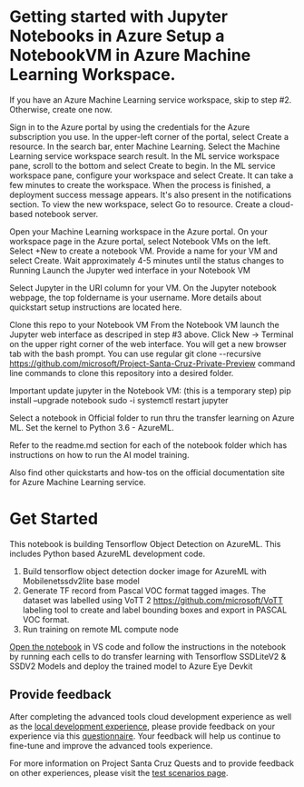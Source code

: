 # Getting started with Jupyter Notebooks in Azure Setup a NotebookVM in Azure Machine Learning Workspace.

If you have an Azure Machine Learning service workspace, skip to step #2. Otherwise, create one now.

Sign in to the Azure portal by using the credentials for the Azure subscription you use. In the upper-left corner of the portal, select Create a resource. In the search bar, enter Machine Learning. Select the Machine Learning service workspace search result. In the ML service workspace pane, scroll to the bottom and select Create to begin. In the ML service workspace pane, configure your workspace and select Create. It can take a few minutes to create the workspace. When the process is finished, a deployment success message appears. It's also present in the notifications section. To view the new workspace, select Go to resource. Create a cloud-based notebook server.

Open your Machine Learning workspace in the Azure portal. On your workspace page in the Azure portal, select Notebook VMs on the left. Select +New to create a notebook VM. Provide a name for your VM and select Create. Wait approximately 4-5 minutes until the status changes to Running Launch the Jupyter wed interface in your Notebook VM

Select Jupyter in the URI column for your VM. On the Jupyter notebook webpage, the top foldername is your username. More details about quickstart setup instructions are located here.

Clone this repo to your Notebook VM From the Notebook VM launch the Jupyter web interface as descriped in step #3 above. Click New -> Terminal on the upper right corner of the web interface. You will get a new browser tab with the bash prompt. You can use regular git clone --recursive https://github.com/microsoft/Project-Santa-Cruz-Private-Preview command line commands to clone this repository into a desired folder.

Important update jupyter in the Notebook VM: (this is a temporary step)
pip install –upgrade notebook
sudo -i systemctl restart jupyter

Select a notebook in Official folder to run thru the transfer learning on Azure ML. Set the kernel to Python 3.6 - AzureML.

Refer to the readme.md section for each of the notebook folder which has instructions on how to run the AI model training.

Also find other quickstarts and how-tos on the official documentation site for Azure Machine Learning service.

# Get Started
This notebook is building Tensorflow Object Detection on AzureML. This includes Python based AzureML development code.

1) Build tensorflow object detection docker image for AzureML with Mobilenetssdv2lite base model
2) Generate TF record from Pascal VOC format tagged images. The dataset was labelled using VoTT 2 https://github.com/microsoft/VoTT labeling tool to create and label bounding boxes and export in PASCAL VOC format. 
3) Run training on remote ML compute node

[Open the notebook](https://github.com/microsoft/Project-Santa-Cruz-Private-Preview/blob/main/Sample-Scripts-and-Notebooks/Official/Machine%20Learning%20Notebooks/Transferlearningusing_SSDLiteV2%20Model.ipynb) in VS code and follow the instructions in the notebook by running each cells to do transfer learning with Tensorflow SSDLiteV2 & SSDV2 Models and deploy the trained model to Azure Eye Devkit

## Provide feedback

After completing the advanced tools cloud development experience as well as the [local development experience](https://github.com/microsoft/Project-Santa-Cruz-Private-Preview/tree/main/Sample-Scripts-and-Notebooks/Official/MobileNetV2SSDL_TrainingonVSCodeIDE), please provide feedback on your experience via this [questionnaire](https://forms.office.com/Pages/ResponsePage.aspx?id=v4j5cvGGr0GRqy180BHbRzoJxrXKT0dEvfQyxsA0h8lUMzE0V0pCTFU4UUVSS0xTRUtNT0hZSEs1Ry4u). Your feedback will help us continue to fine-tune and improve the advanced tools experience.

For more information on Project Santa Cruz Quests and to provide feedback on other experiences, please visit the [test scenarios page](https://github.com/microsoft/Project-Santa-Cruz-Private-Preview/blob/main/user-guides/general/test-scenarios.md).